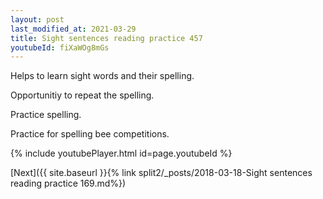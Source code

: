 ```yaml
---
layout: post
last_modified_at: 2021-03-29
title: Sight sentences reading practice 457
youtubeId: fiXaWOg8mGs
---
```

 
 
Helps to learn sight words and their spelling.

Opportunitiy to repeat the spelling. 

Practice spelling. 
 
Practice for spelling bee competitions. 
 
{% include youtubePlayer.html id=page.youtubeId %}
 
 

[Next]({{ site.baseurl }}{% link  split2/_posts/2018-03-18-Sight sentences reading practice 169.md%})
 
